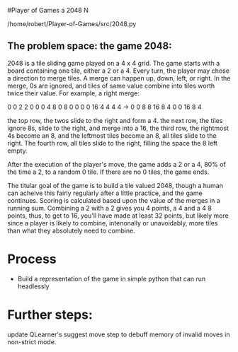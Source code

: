 #Player of Games
a 2048 N



/home/robert/Player-of-Games/src/2048.py

## The problem space: the game 2048:

2048 is a tile sliding game played on a 4 x 4 grid. The game starts with a board containing one tile, either a 2 or a 4. Every turn, the player may chose a direction to merge tiles. A merge can happen up, down, left, or right. In the merge, 0s are ignored, and tiles of same value combine into tiles worth twice their value. For example, a right merge:

0  0 2 2    0  0 0 4
8  0 8 0    0  0 0 16
4  4 4 4 -> 0  0 8 8
16 8 4 0    0 16 8 4

the top row, the twos slide to the right and form a 4. the next row, the tiles ignore 8s, slide to the right, and merge into a 16, the third row, the rightmost 4s become an 8, and the leftmost tiles become an 8, all tiles slide to the right. The fourth row, all tiles slide to the right, filling the space the 8 left empty. 

After the execution of the player's move, the game adds a 2 or a 4, 80% of the time a 2, to a random 0 tile. If there are no 0 tiles, the game ends. 

The titular goal of the game is to build a tile valued 2048, though a human can acheive this fairly regularly after a little practice, and the game continues. Scoring is calculated based upon the value of the merges in a running sum. Combining a 2 with a 2 gives you 4 points, a 4 and a 4 8 points, thus, to get to 16, you'll have made at least 32 points, but likely more since a player is likely to combine, intenonally or unavoidably, more tiles than what they absolutely need to combine. 


# Process

- Build a representation of the game in simple python that can run headlessly


# Further steps: 
update QLearner's suggest move step to debuff memory of invalid moves in non-strict mode. 
